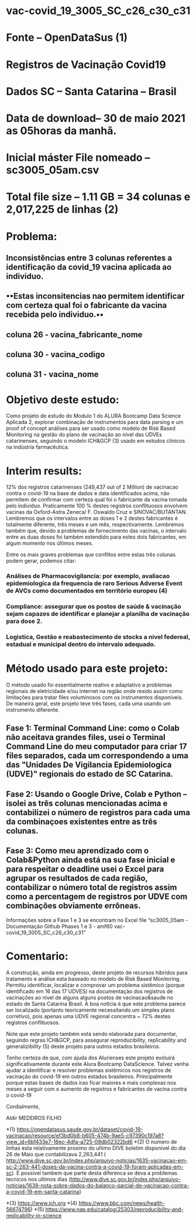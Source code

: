 # vac-covid_19_3005_SC_c26_c30_c31

# Fonte – OpenDataSus (1)   
# Registros de Vacinação Covid19
# Dados SC – Santa Catarina – Brasil
# Data de download– 30 de maio 2021 as 05horas da manhã.
# Inicial máster File nomeado – sc3005_05am.csv
# Total file size – 1.11 GB = 34 colunas e 2,017,225 de linhas  (2)

# Problema: 

## Inconsistências entre 3 colunas referentes a identificação da covid_19 vacina aplicada ao individuo.
## ••Estas inconsitencias nao permitem identificar com certeza qual foi o fabricante da vacina recebida pelo individuo.••

## coluna 26 - vacina_fabricante_nome
## coluna 30 - vacina_codigo
## coluna 31 - vacina_nome

# Objetivo deste estudo: 

Como projeto de estudo do Modulo 1 do ALURA Bootcamp Data Science Aplicada 2, explorar combinação de instrumentos para data parsing e um proof of concept análises para ser usado como modelo de Risk Based Monitoring na gestão do plano de vacinação ao nível das UDVEs catarinenses, seguindo o modelo ICH&GCP (3) usado em estudos clínicos na indústria farmacêutica. 

# Interim results: 

12% dos registros catarinenses (249,437 out of 2 Million) de vacinacao contra o covid-19 na base de dados e data identificados acima, não permitem de confirmar com certeza qual foi o fabricante da vacina tomada pelo individuo. Praticamente 100 % destes registros conflituosos envolvem vacinas da Oxford-Astra Zeneca/ F. Oswaldo Cruz e SINOVAC/BUTANTAN. Lembremos que os intervalos entre as doses 1 e 2 destes fabricantes é totalmente diferente, três meses e um mês, respectivamente. Lembremos também que, devido a problemas de fornecimento das vacinas, o intervalo entre as duas doses foi também estendido para estes dois fabricantes, em algum momento nos últimos meses.

Entre os mais graves problemas que conflitos entre estas três colunas podem gerar, podemos citar:

### Análises de Pharmacovigilancia: por exemplo, avaliacao epidemiologica da frequencia de raro Serious Adverse Event de AVCs como documentados em território europeu (4)

### Compliance: assegurar que os postos de saúde & vacinação sejam capazes de identificar e planejar a planilha de vacinação para dose 2.

### Logistica, Gestão e reabastecimento de stocks a nivel federeal, estadual e municipal dentro do intervalo adequado.


# Método usado para este projeto: 

O método usado foi essentialmente reativo e adaptativo a problemas regionais de eletricidade e/ou internet na região onde resido assim como limitações para tratar files voluminosos com os instrumentos disponíveis. De maneira geral, este projeto teve três fases, cada uma usando um instrumento diferente.

## Fase 1: Terminal Command Line:  como o Colab não aceitava grandes files, usei o Terminal Command Line do meu computador para criar 17 files separados, cada um correspondendo a uma das "Unidades De Vigilancia Epidemiologica (UDVE)" regionais do estado de SC Catarina.

## Fase 2: Usando o Google Drive, Colab e Python – isolei as três colunas mencionadas acima e contabilizei o número de registros para cada uma da combinaçoes existentes entre as três colunas.

## Fase 3: Como meu aprendizado com o Colab&Python ainda está na sua fase inicial e para respeitar o deadline usei o Excel para agrupar os resultados de cada região, contabilizar o número total de registros assim como a percentagem de registros por UDVE com combinações obviamente errôneas.

Informações sobre a Fase 1 e 3 se encontram no Excel file “sc3005_05am - Documentação Github Phases 1 e 3 - amf60 vac-covid_19_3005_SC_c26_c30_c31”

# Comentario:

A construção, ainda em progresso, deste projeto de recursos híbridos para tratamento e análise esta baseado no modelo de Risk Based Monitoring. Permitiu identificar, localizar e comprovar um problema sistêmico (porque identificado em 16 das 17 UDVES) na documentação dos registros de vacinações ao nível de alguns alguns postos de vacinacao&saude no estado de Santa Catarina Brasil. A boa notícia é que este problema parece ser localizado (portanto teoricamente necessitando um simples plano corretivo), pois apenas uma UDVE regional concentra ~ 72% destes registros conflituosos. 

Note que este projeto também está sendo elaborada para documentar, seguindo regras ICH&GCP, para assegurar reproducibility, replicability and generalizibility (5) deste projeto para outros estados brasileiros.

Tenho certeza de que, com ajuda dos Alurienses este projeto evoluirá significativamente durante este Alura Bootcamp DataScience. Talvez venha ajudar a identificar e resolver problemas sistêmicos nos registros de vacinação do covid-19 em outros estados brasileiros. Principalmente porque estas bases de dados irao ficar maiores e mais complexas nos meses a seguir com o aumento de registros e fabricantes de vacina contra o covid-19

Cordialmente,

Aldir MEDEIROS FILHO

*(1) https://opendatasus.saude.gov.br/dataset/covid-19-vacinacao/resource/ef3bd0b8-b605-474b-9ae5-c97390c197a8?view_id=6bf433e7-16ec-4dfa-a725-08db02322bd6 
*(2) O numero de linhas esta relativamente proximo do ultimo DIVE boletim disponivel do dia 26 de Maio que contabilizava 2,263,441 ( http://www.dive.sc.gov.br/index.php/arquivo-noticias/1635-vacinacao-em-sc-2-263-441-doses-da-vacina-contra-a-covid-19-foram-aplicadas-em-sc). E possivel tambem que parte desta diferenca se deva a problemas tecnicos nos ultimos dias (http://www.dive.sc.gov.br/index.php/arquivo-noticias/1639-nota-sobre-dados-do-balanco-parcial-de-vacinacao-contra-a-covid-19-em-santa-catarina)

*(3) https://www.ich.org
*(4) https://www.bbc.com/news/health-56674796)
*(5) https://www.nap.edu/catalog/25303/reproducibility-and-replicability-in-science

